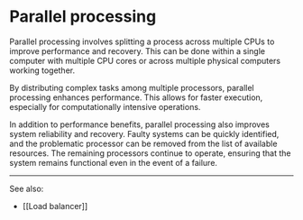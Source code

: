 
# Parallel processing

Parallel processing involves splitting a process across multiple CPUs to improve performance and recovery. This can be done within a single computer with multiple CPU cores or across multiple physical computers working together.

By distributing complex tasks among multiple processors, parallel processing enhances performance. This allows for faster execution, especially for computationally intensive operations.

In addition to performance benefits, parallel processing also improves system reliability and recovery. Faulty systems can be quickly identified, and the problematic processor can be removed from the list of available resources. The remaining processors continue to operate, ensuring that the system remains functional even in the event of a failure.

---

See also:

- [[Load balancer]]
